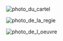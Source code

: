 ![photo_du_cartel](https://user-images.githubusercontent.com/93718179/154784742-aac6a401-a930-47f1-98e9-06fabe2d23ec.jpg)

![photo_de_la_regie](https://user-images.githubusercontent.com/93718179/154784747-32d4ba7d-f433-465b-9f52-12022e4bbd02.jpg)

![photo_de_l_oeuvre](https://user-images.githubusercontent.com/93718179/154784750-2ab0a085-5b71-4f60-bbe6-67c4cef5b678.jpg)
